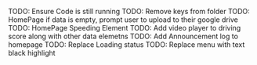 TODO: Ensure Code is still running
TODO: Remove keys from folder
TODO: HomePage if data is empty, prompt user to upload to their google drive
TODO: HomePage Speeding Element
TODO: Add video player to driving score along with other data elemetns
TODO: Add Announcement log to homepage
TODO: Replace Loading status
TODO: Replace menu with text black highlight

